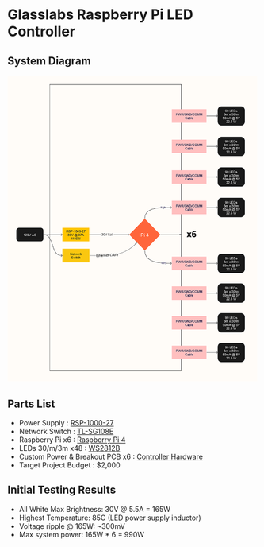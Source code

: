 # Glasslabs Raspberry Pi LED Controller

## System Diagram
![System Diagram](https://github.com/glassboard-dev/gl-rpi-led-controller-project/blob/develop/assets/led-tunnel-system-diag.png)

## Parts List
* Power Supply : [RSP-1000-27](https://www.digikey.com/en/products/detail/mean-well-usa-inc/RSP-1000-27/7706282)
* Network Switch : [TL-SG108E](https://www.amazon.com/Ethernet-Unmanaged-Shielded-Replacement-TL-SG108E/dp/B00K4DS5KU)
* Raspberry Pi x6 : [Raspberry Pi 4](https://www.digikey.com/en/products/detail/raspberry-pi/RASPBERRY-PI-4B-4GB/10258781)
* LEDs 30/m/3m x48 : [WS2812B](https://www.amazon.com/Aclorol-Individually-Addressable-Programmable-Non-Waterproof/dp/B07BGSZLGX)
* Custom Power & Breakout PCB x6 : [Controller Hardware](https://github.com/glassboard-dev/gl-rpi-led-controller-hardware/tree/2ab05d9f7b06ac152dadaf971d9b6c25116d70ea)
* Target Project Budget : $2,000

## Initial Testing Results
* All White Max Brightness: 30V @ 5.5A = 165W
* Highest Temperature: 85C (LED power supply inductor)
* Voltage ripple @ 165W: ~300mV
* Max system power: 165W * 6 = 990W
